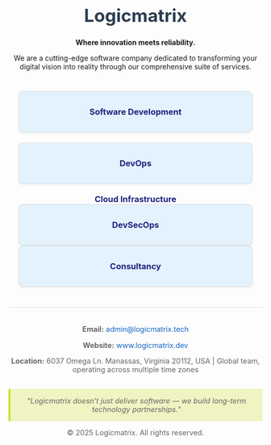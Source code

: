 
<h1 align="center" style="font-size: 2.2rem; color: #2c3e50;">Logicmatrix</h1>
<p  align="center"><strong>Where innovation meets reliability.</strong></p>
<p  align="center">We are a cutting-edge software company dedicated to transforming your digital vision into reality through
    our comprehensive suite of services.</p>
<h2style="font-size: 1.5rem; color: #2c3e50; margin-top: 40px; border-bottom: 1px solid #181616; padding-bottom:5px;"></h2>
<h2 align="center"></h2>
<div style="max-width: 800px; margin: 40px auto; padding: 0 20px;">

<div style="display: flex; flex-wrap: wrap; gap: 20px; justify-content: center; margin-top: 30px;">
<div style="flex: 1 1 250px; background: #e3f2fd; border-radius: 8px; border: 1px solid #ddd; padding: 30px; text-align: center; box-shadow: 0 2px 5px rgba(0,0,0,0.05);">
<h3 style="margin: 0; color: #1a237e;">Software Development</h3>
</div>
<div style="flex: 1 1 250px; background: #e3f2fd; border-radius: 8px; border: 1px solid #ddd; padding: 30px; text-align: center; box-shadow: 0 2px 5px rgba(0,0,0,0.05);">
<h3 style="margin: 0; color: #1a237e;">DevOps</h3>
</div>
<divstyle="flex: 1 1 250px; background: #e3f2fd; border-radius: 8px; border: 1px solid #ddd; padding: 30px; text-align: center; box-shadow: 0 2px 5px rgba(0,0,0,0.05);">
<h3 style="margin: 0; color: #1a237e;">Cloud Infrastructure</h3>
</div>

<div style="flex: 1 1 250px; background: #e3f2fd; border-radius: 8px; border: 1px solid #ddd; padding: 30px; text-align: center; box-shadow: 0 2px 5px rgba(0,0,0,0.05);">
<h3 style="margin: 0; color: #1a237e;">DevSecOps</h3>
</div>
<div style="flex: 1 1 250px; background: #e3f2fd; border-radius: 8px; border: 1px solid #ddd; padding: 30px; text-align: center; box-shadow: 0 2px 5px rgba(0,0,0,0.05);">
<h3 style="margin: 0; color: #1a237e;">Consultancy</h3>
</div>
</div>
<div style="text-align: center; margin-top: 40px; font-size: 0.9rem; color: #666; padding-top: 20px; border-top: 1px solid #ddd">
<div style="margin-bottom: 20px;">
<p align="center"><strong>Email:</strong> <a href="mailto:admin@logicmatrix.tech"style="color: #1565c0; text-decoration: none ">admin@logicmatrix.tech</a></p>
<p align="center"><strong>Website:</strong> <a href="https://logicmatrix.tech/" target="_blank"style="color: #1565c0; text-decoration: none">www.logicmatrix.dev</a></p>
<p align="center"><strong>Location:</strong> 6037 Omega Ln. Manassas, Virginia 20112, USA | Global team, operating
            across multiple time zones</p>
</div>
<div align="center" style="font-style: italic; background: #f0f4c3; padding: 15px 20px; border-left: 4px solid #cddc39; margin-top: 30px;"> “Logicmatrix doesn’t just deliver software — we build long-term technology partnerships.”
</div>
<h2style="font-size: 1.5rem; color: #2c3e50; margin-top: 40px; border-bottom: 1px solid #181616; padding-bottom:5px;"></h2>
<p align="center" >© 2025 Logicmatrix. All rights reserved.</p>
</div>
</div>
</div>